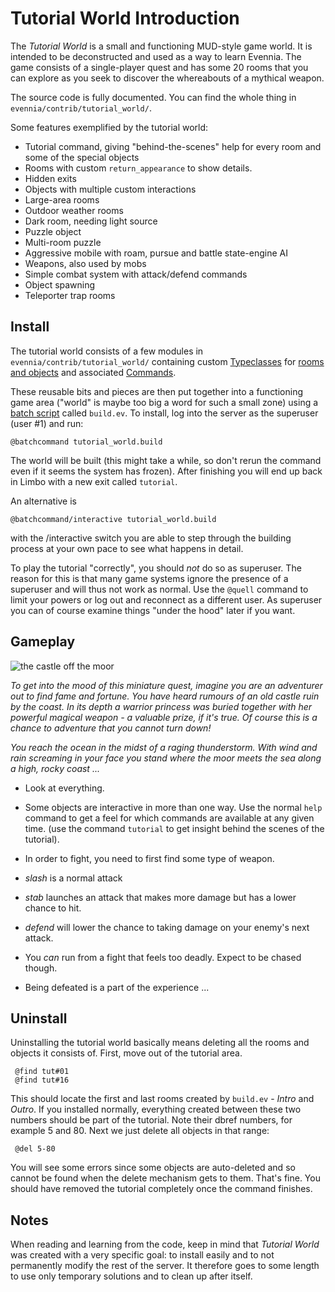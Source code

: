 # Tutorial World Introduction


The *Tutorial World* is a small and functioning MUD-style game world.  It is intended to be deconstructed and used as a way to learn Evennia.  The game consists of a single-player quest and has some 20 rooms that you can explore as you seek to discover the whereabouts of a mythical weapon.

The source code is fully documented. You can find the whole thing in `evennia/contrib/tutorial_world/`.

Some features exemplified by the tutorial world: 

- Tutorial command, giving "behind-the-scenes" help for every room and some of the special objects
- Rooms with custom `return_appearance` to show details. 
- Hidden exits
- Objects with multiple custom interactions
- Large-area rooms
- Outdoor weather rooms
- Dark room, needing light source
- Puzzle object
- Multi-room puzzle
- Aggressive mobile with roam, pursue and battle state-engine AI
- Weapons, also used by mobs
- Simple combat system with attack/defend commands
- Object spawning
- Teleporter trap rooms


## Install

The tutorial world consists of a few modules in `evennia/contrib/tutorial_world/` containing custom [Typeclasses](./Typeclasses) for [rooms and objects](./Objects) and associated [Commands](./Commands).

These reusable bits and pieces are then put together into a functioning game area ("world" is maybe too big a word for such a small zone) using a [batch script](./Batch-Processors) called `build.ev`. To install, log into the server as the superuser (user #1) and run:

    @batchcommand tutorial_world.build

The world will be built (this might take a while, so don't rerun the command even if it seems the system has frozen). After finishing you will end up back in Limbo with a new exit called `tutorial`. 

An alternative is 

    @batchcommand/interactive tutorial_world.build

with the /interactive switch you are able to step through the building process at your own pace to see what happens in detail.

To play the tutorial "correctly", you should *not* do so as superuser.  The reason for this is that many game systems ignore the presence of a superuser and will thus not work as normal. Use the `@quell` command to limit your powers or log out and reconnect as a different user. As superuser you can of course examine things "under the hood" later if you want. 

## Gameplay

![the castle off the moor](https://images-wixmp-ed30a86b8c4ca887773594c2.wixmp.com/f/22916c25-6299-453d-a221-446ec839f567/da2pmzu-46d63c6d-9cdc-41dd-87d6-1106db5a5e1a.jpg/v1/fill/w_600,h_849,q_75,strp/the_castle_off_the_moor_by_griatch_art_da2pmzu-fullview.jpg?token=eyJ0eXAiOiJKV1QiLCJhbGciOiJIUzI1NiJ9.eyJzdWIiOiJ1cm46YXBwOiIsImlzcyI6InVybjphcHA6Iiwib2JqIjpbW3siaGVpZ2h0IjoiPD04NDkiLCJwYXRoIjoiXC9mXC8yMjkxNmMyNS02Mjk5LTQ1M2QtYTIyMS00NDZlYzgzOWY1NjdcL2RhMnBtenUtNDZkNjNjNmQtOWNkYy00MWRkLTg3ZDYtMTEwNmRiNWE1ZTFhLmpwZyIsIndpZHRoIjoiPD02MDAifV1dLCJhdWQiOlsidXJuOnNlcnZpY2U6aW1hZ2Uub3BlcmF0aW9ucyJdfQ.omuS3D1RmFiZCy9OSXiIita-HxVGrBok3_7asq0rflw)


*To get into the mood of this miniature quest, imagine you are an adventurer out to find fame and fortune. You have heard rumours of an old castle ruin by the coast. In its depth a warrior  princess was buried together with her powerful magical weapon - a valuable prize, if it's true. Of course this is a chance to adventure that you cannot turn down!*

*You reach the ocean in the midst of a raging thunderstorm. With wind and rain screaming in your face you stand where the moor meets the sea along a high, rocky coast ...*

- Look at everything.
- Some objects are interactive in more than one way. Use the normal `help` command to get a feel for which commands are available at any given time. (use the command `tutorial` to get insight behind the scenes of the tutorial).

- In order to fight, you need to first find some type of weapon.
- *slash* is a normal attack
- *stab* launches an attack that makes more damage but has a lower chance to hit.
- *defend* will lower the chance to taking damage on your enemy's next attack.
- You *can* run from a fight that feels too deadly. Expect to be chased though.
- Being defeated is a part of the experience ...
 
## Uninstall

Uninstalling the tutorial world basically means deleting all the rooms and objects it consists of. First, move out of the tutorial area. 

     @find tut#01
     @find tut#16

This should locate the first and last rooms created by `build.ev` - *Intro* and *Outro*. If you installed normally, everything created between these two numbers should be part of the tutorial. Note their dbref numbers, for example 5 and 80. Next we just delete all objects in that range: 

     @del 5-80

You will see some errors since some objects are auto-deleted and so cannot be found when the delete mechanism gets to them. That's fine.  You should have removed the tutorial completely once the command finishes. 

## Notes

When reading and learning from the code, keep in mind that *Tutorial World* was created with a very specific goal: to install easily and to not permanently modify the rest of the server. It therefore goes to some length to use only temporary solutions and to clean up after
itself. 

